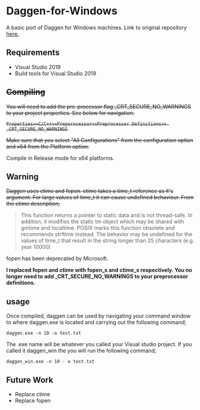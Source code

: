 # Daggen-for-Windows
A basic port of Daggen for Windows machines. Link to original repository [here.](https://github.com/frs69wq/daggen)

## Requirements

- Visual Studio 2019
- Build tools for Visual Studio 2019

## ~~Compiling~~

~~You will need to add the pre-processor flag _CRT_SECURE_NO_WARNINGS to your project properties. See below for navigation.~~

~~`Properties>>C/C++>>Preporocessor>>Preprocessor Definitions>> _CRT_SECURE_NO_WARNINGS`~~

~~Make sure that you select "All Configurations" from the configuration option and x64 from the Platform option.~~

Compile in Release mode for x64 platforms.

## Warning

~~Daggen uses ctime and fopen. ctime takes a time_t reference as it's argument. For large values of time_t it can cause undefined behaviour. From the ctime description;~~

> This function returns a pointer to static data and is not thread-safe. In addition, it modifies the static tm object which may be shared with gmtime and localtime. POSIX marks this function obsolete and recommends strftime instead. The behavior may be undefined for the values of time_t that result in the string longer than 25 characters (e.g. year 10000)

fopen has been deprecated by Microsoft.

**I replaced fopen and ctime with fopen_s and ctime_s respectively. You no longer need to add _CRT_SECURE_NO_WARNINGS to your preprocessor definitions.**

## usage

Once compiled, daggen can be used by navigating your command window to where daggen.exe is located and carrying out the following command;

`daggen.exe -n 10 -o test.txt `
 
 The .exe name will be whatever you called your Visual studio project. If you called it daggen_win the you will run the following command;
 
 `daggen_win.exe -n 10 - o test.txt`
 
## Future Work

 - Replace ctime
 - Replace fopen
